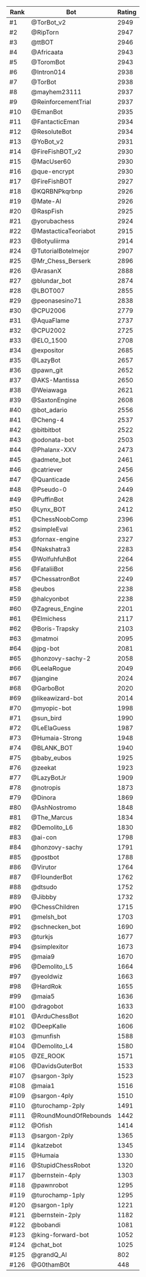 Rank|Bot|Rating
---|---|---
#1|@TorBot_v2|2949
#2|@RipTorn|2947
#3|@ttBOT|2946
#4|@Africaata|2943
#5|@ToromBot|2943
#6|@Intron014|2938
#7|@TorBot|2938
#8|@mayhem23111|2937
#9|@ReinforcementTrial|2937
#10|@EmanBot|2935
#11|@FantacticEman|2934
#12|@ResoluteBot|2934
#13|@YoBot_v2|2931
#14|@FireFishBOT_v2|2930
#15|@MacUser60|2930
#16|@que-encrypt|2930
#17|@FireFishBOT|2927
#18|@KQRBNPkqrbnp|2926
#19|@Mate-AI|2926
#20|@RaspFish|2925
#21|@yorubachess|2924
#22|@MastacticaTeoriabot|2915
#23|@Botyuliirma|2914
#24|@TutorialBotelmejor|2907
#25|@Mr_Chess_Berserk|2896
#26|@ArasanX|2888
#27|@blundar_bot|2874
#28|@LBOT007|2855
#29|@peonasesino71|2838
#30|@CPU2006|2779
#31|@AquaFlame|2737
#32|@CPU2002|2725
#33|@ELO_1500|2708
#34|@expositor|2685
#35|@LazyBot|2657
#36|@pawn_git|2652
#37|@AKS-Mantissa|2650
#38|@Weiawaga|2621
#39|@SaxtonEngine|2608
#40|@bot_adario|2556
#41|@Cheng-4|2537
#42|@bitbitbot|2522
#43|@odonata-bot|2503
#44|@Phalanx-XXV|2473
#45|@admete_bot|2461
#46|@catriever|2456
#47|@Quanticade|2456
#48|@Pseudo-0|2449
#49|@PuffinBot|2428
#50|@Lynx_BOT|2412
#51|@ChessNoobComp|2396
#52|@simpleEval|2361
#53|@fornax-engine|2327
#54|@Nakshatra3|2283
#55|@WolfuhfuhBot|2264
#56|@FataliiBot|2256
#57|@ChessatronBot|2249
#58|@eubos|2238
#59|@halcyonbot|2238
#60|@Zagreus_Engine|2201
#61|@Elmichess|2117
#62|@Boris-Trapsky|2103
#63|@matmoi|2095
#64|@jpg-bot|2081
#65|@honzovy-sachy-2|2058
#66|@LeelaRogue|2049
#67|@jangine|2024
#68|@GarboBot|2020
#69|@likeawizard-bot|2014
#70|@myopic-bot|1998
#71|@sun_bird|1990
#72|@LeElaGuess|1987
#73|@Humaia-Strong|1948
#74|@BLANK_BOT|1940
#75|@baby_eubos|1925
#76|@zeekat|1923
#77|@LazyBotJr|1909
#78|@notropis|1873
#79|@Dinora|1869
#80|@AshNostromo|1848
#81|@The_Marcus|1834
#82|@Demolito_L6|1830
#83|@ai-con|1798
#84|@honzovy-sachy|1791
#85|@postbot|1788
#86|@Virutor|1764
#87|@FlounderBot|1762
#88|@dtsudo|1752
#89|@Jibbby|1732
#90|@ChessChildren|1715
#91|@melsh_bot|1703
#92|@schnecken_bot|1690
#93|@turkjs|1677
#94|@simplexitor|1673
#95|@maia9|1670
#96|@Demolito_L5|1664
#97|@yeoldwiz|1663
#98|@HardRok|1655
#99|@maia5|1636
#100|@dragobot|1633
#101|@ArduChessBot|1620
#102|@DeepKalle|1606
#103|@munfish|1588
#104|@Demolito_L4|1580
#105|@ZE_ROOK|1571
#106|@DavidsGuterBot|1533
#107|@sargon-3ply|1523
#108|@maia1|1516
#109|@sargon-4ply|1510
#110|@turochamp-2ply|1491
#111|@RoundMoundOfRebounds|1442
#112|@Ofish|1414
#113|@sargon-2ply|1365
#114|@katzebot|1345
#115|@Humaia|1330
#116|@StupidChessRobot|1320
#117|@bernstein-4ply|1303
#118|@pawnrobot|1295
#119|@turochamp-1ply|1295
#120|@sargon-1ply|1221
#121|@bernstein-2ply|1182
#122|@bobandi|1081
#123|@king-forward-bot|1052
#124|@chat_bot|1025
#125|@grandQ_AI|802
#126|@G0thamB0t|448
